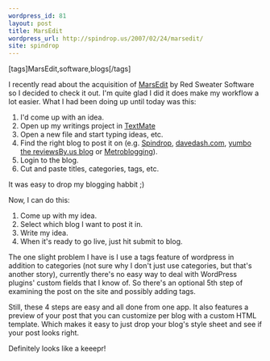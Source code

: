 ```yaml
---
wordpress_id: 81
layout: post
title: MarsEdit
wordpress_url: http://spindrop.us/2007/02/24/marsedit/
site: spindrop
---
```

[tags]MarsEdit,software,blogs[/tags]

I recently read about the acquisition of [MarsEdit][] by Red Sweater Software so I decided to check it out.  I'm quite glad I did it does make my workflow a lot easier.  What I had been doing up until today was this:

1. I'd come up with an idea.
2. Open up my writings project in [TextMate][]
3. Open a new file and start typing ideas, etc.
4. Find the right blog to post it on (e.g. [Spindrop][], [davedash.com][dd], [yumbo the reviewsBy.us blog][yumbo] or [Metroblogging][mb]).
5. Login to the blog.
6. Cut and paste titles, categories, tags, etc.

It was easy to drop my blogging habbit ;)

Now, I can do this:
1. Come up with my idea.
2. Select which blog I want to post it in.
3. Write my idea.
4. When it's ready to go live, just hit submit to blog.

The one slight problem I have is I use a tags feature of wordpress in addition to categories (not sure why I don't just use categories, but that's another story), currently there's no easy way to deal with WordPress plugins' custom fields that I know of.  So there's an optional 5th step of examining the post on the site and possibly adding tags.

Still, these 4 steps are easy and all done from one app.  It also features a preview of your post that you can customize per blog with a custom HTML template.  Which makes it easy to just drop your blog's style sheet and see if your post looks right.

Definitely looks like a keeepr!

[MarsEdit]: http://www.red-sweater.com/marsedit/
[TextMate]: http://macromates.com/
[Spindrop]: http://spindrop.us/
[dd]: http://davedash.com/
[yumbo]: http://yumbo.reviewsby.us/
[mb]: http://twincities.metblogs.com/

